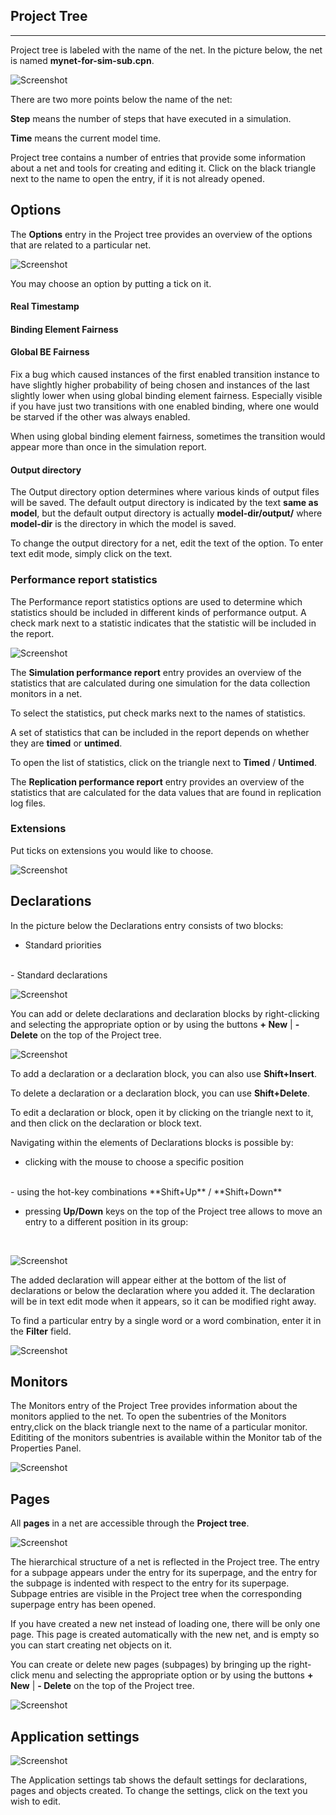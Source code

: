 ## Project Tree 
---

Project tree is labeled with the name of the net. In the picture below, the net is named **mynet-for-sim-sub.cpn**. 

![Screenshot](img/project-tree.png)

There are two more points below the name of the net:

**Step** means the number of steps that have executed in a simulation.

**Time** means the current model time.

Project tree contains a number of entries that provide some information about a net and tools for creating and editing it. Click on the black triangle next to the name to open the entry, if it is not already opened.

## Options

The **Options** entry in the Project tree provides an overview of the options that are related to a particular net.

![Screenshot](img/options.png)

You may choose an option by putting a tick on it.

#### Real Timestamp

#### Binding Element Fairness

#### Global BE Fairness

Fix a bug which caused instances of the first enabled transition instance to have slightly higher probability of being chosen and instances of the last slightly lower when using global binding element fairness. Especially visible if you have just two transitions with one enabled binding, where one would be starved if the other was always enabled.

When using global binding element fairness, sometimes the transition would appear more than once in the simulation report.


#### Output directory 

The Output directory option determines where various kinds of output files will be saved. The default output directory is indicated by the text **same as model**, but the default output directory is actually **model-dir/output/** where **model-dir** is the directory in which the model is saved.

To change the output directory for a net, edit the text of the option. To enter text edit mode, simply click on the text.

### Performance report statistics

The Performance report statistics options are used to determine which statistics should be included in different kinds of performance output. A check mark next to a statistic indicates that the statistic will be included in the report.

![Screenshot](img/simulation.png)


The **Simulation performance report** entry provides an overview of the statistics that are calculated during one simulation for the data collection monitors in a net.

To select the statistics, put check marks next to the names of statistics.

A set of statistics that can be included in the report depends on whether they are **timed** or **untimed**. 

To open the list of statistics, click on the triangle next to **Timed** / **Untimed**.

The **Replication performance report** entry provides an overview of the statistics that are calculated for the data values that are found in replication log files. 

### Extensions
Put ticks on extensions you would like to choose.

![Screenshot](img/extensions.png)


## Declarations

In the picture below the Declarations entry consists of two blocks:
<br>
- Standard priorities
<br>
- Standard declarations

![Screenshot](img/right-click-menu.png)

You can add or delete declarations and declaration blocks by right-clicking and selecting the appropriate option or by using the buttons **+ New** | **- Delete** on the top of the Project tree.
<br>

![Screenshot](img/buttons.png)

To add a declaration or a declaration block, you can also use **Shift+Insert**.

To delete a declaration or a declaration block, you can use **Shift+Delete**.


To edit a declaration or block, open it by clicking on the triangle next to it, and then click on the declaration or block text. 

Navigating within the elements of Declarations blocks is possible by:
<br> 
- clicking with the mouse to choose a specific position 
<br>
- using the hot-key combinations **Shift+Up** / **Shift+Down**
<br>

- pressing **Up/Down** keys on the top of the Project tree allows to move an entry to a different position in its group:
<br>

![Screenshot](img/buttons.png)


The added declaration will appear either at the bottom of the list of declarations or below the declaration where you added it. 
The declaration will be in text edit mode when it appears, so it can be modified right away.

To find a particular entry by a single word or a word combination, enter it in the **Filter** field.

![Screenshot](img/filter.png)



## Monitors
The Monitors entry of the Project Tree provides information about the monitors applied to the net. To open the subentries of the Monitors entry,click on the black triangle next to the name of a particular monitor. Edititing of the monitors subentries is available within the Monitor tab of the Properties Panel.

![Screenshot](img/tree-monitors.png)



## Pages
All **pages** in a net are accessible through the **Project tree**. 

![Screenshot](img/pages.png)

The hierarchical structure of a net is reflected in the Project tree. The entry for a subpage appears under the entry for its superpage, and the entry for the subpage is indented with respect to the entry for its superpage. Subpage entries are visible in the Project tree when the corresponding superpage entry has been opened.


If you have created a new net instead of loading one, there will be only one page. This page is created automatically with the new net, and is empty so you can start creating net objects on it.

You can create or delete new pages (subpages) by bringing up the right-click menu and selecting the appropriate option or by using the buttons **+ New** | **- Delete** on the top of the Project tree.

![Screenshot](img/buttons.png)

## Application settings
![Screenshot](img/settings.png)

The Application settings tab shows the default settings for declarations, pages and objects created. To change the settings, click on the text you wish to edit.